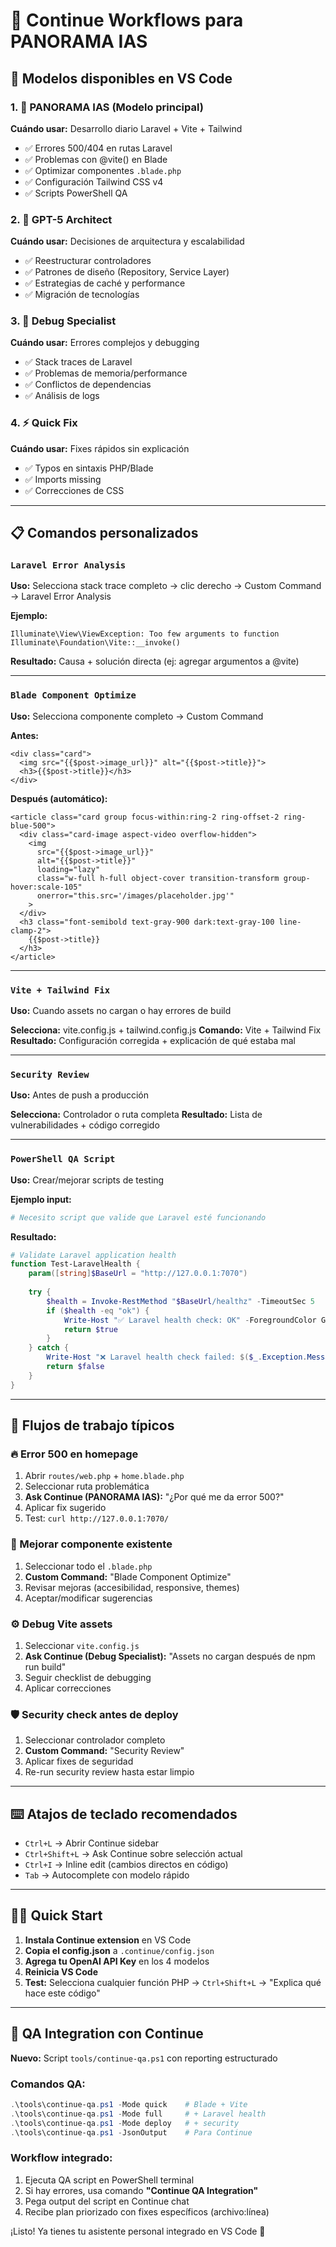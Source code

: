 # 🔧 Continue Workflows para PANORAMA IAS

## 🚀 Modelos disponibles en VS Code

### 1. 🔧 PANORAMA IAS (Modelo principal)
**Cuándo usar:** Desarrollo diario Laravel + Vite + Tailwind
- ✅ Errores 500/404 en rutas Laravel
- ✅ Problemas con @vite() en Blade
- ✅ Optimizar componentes `.blade.php`
- ✅ Configuración Tailwind CSS v4
- ✅ Scripts PowerShell QA

### 2. 🧠 GPT-5 Architect  
**Cuándo usar:** Decisiones de arquitectura y escalabilidad
- ✅ Reestructurar controladores
- ✅ Patrones de diseño (Repository, Service Layer)
- ✅ Estrategias de caché y performance
- ✅ Migración de tecnologías

### 3. 🐛 Debug Specialist
**Cuándo usar:** Errores complejos y debugging
- ✅ Stack traces de Laravel
- ✅ Problemas de memoria/performance
- ✅ Conflictos de dependencias
- ✅ Análisis de logs

### 4. ⚡ Quick Fix
**Cuándo usar:** Fixes rápidos sin explicación
- ✅ Typos en sintaxis PHP/Blade
- ✅ Imports missing
- ✅ Correcciones de CSS

---

## 📋 Comandos personalizados

### `Laravel Error Analysis`
**Uso:** Selecciona stack trace completo → clic derecho → Custom Command → Laravel Error Analysis

**Ejemplo:**
```
Illuminate\View\ViewException: Too few arguments to function Illuminate\Foundation\Vite::__invoke()
```
**Resultado:** Causa + solución directa (ej: agregar argumentos a @vite)

---

### `Blade Component Optimize`
**Uso:** Selecciona componente completo → Custom Command

**Antes:**
```blade
<div class="card">
  <img src="{{$post->image_url}}" alt="{{$post->title}}">
  <h3>{{$post->title}}</h3>
</div>
```

**Después (automático):**
```blade
<article class="card group focus-within:ring-2 ring-offset-2 ring-blue-500">
  <div class="card-image aspect-video overflow-hidden">
    <img 
      src="{{$post->image_url}}" 
      alt="{{$post->title}}"
      loading="lazy"
      class="w-full h-full object-cover transition-transform group-hover:scale-105"
      onerror="this.src='/images/placeholder.jpg'"
    >
  </div>
  <h3 class="font-semibold text-gray-900 dark:text-gray-100 line-clamp-2">
    {{$post->title}}
  </h3>
</article>
```

---

### `Vite + Tailwind Fix`
**Uso:** Cuando assets no cargan o hay errores de build

**Selecciona:** vite.config.js + tailwind.config.js
**Comando:** Vite + Tailwind Fix
**Resultado:** Configuración corregida + explicación de qué estaba mal

---

### `Security Review`
**Uso:** Antes de push a producción

**Selecciona:** Controlador o ruta completa
**Resultado:** Lista de vulnerabilidades + código corregido

---

### `PowerShell QA Script`
**Uso:** Crear/mejorar scripts de testing

**Ejemplo input:**
```powershell
# Necesito script que valide que Laravel esté funcionando
```

**Resultado:**
```powershell
# Validate Laravel application health
function Test-LaravelHealth {
    param([string]$BaseUrl = "http://127.0.0.1:7070")
    
    try {
        $health = Invoke-RestMethod "$BaseUrl/healthz" -TimeoutSec 5
        if ($health -eq "ok") {
            Write-Host "✅ Laravel health check: OK" -ForegroundColor Green
            return $true
        }
    } catch {
        Write-Host "❌ Laravel health check failed: $($_.Exception.Message)" -ForegroundColor Red
        return $false
    }
}
```

---

## 🎯 Flujos de trabajo típicos

### 🔥 Error 500 en homepage
1. Abrir `routes/web.php` + `home.blade.php`
2. Seleccionar ruta problemática
3. **Ask Continue (PANORAMA IAS):** "¿Por qué me da error 500?"
4. Aplicar fix sugerido
5. Test: `curl http://127.0.0.1:7070/`

### 🎨 Mejorar componente existente
1. Seleccionar todo el `.blade.php`
2. **Custom Command:** "Blade Component Optimize"
3. Revisar mejoras (accesibilidad, responsive, themes)
4. Aceptar/modificar sugerencias

### ⚙️ Debug Vite assets
1. Seleccionar `vite.config.js`
2. **Ask Continue (Debug Specialist):** "Assets no cargan después de npm run build"
3. Seguir checklist de debugging
4. Aplicar correcciones

### 🛡️ Security check antes de deploy
1. Seleccionar controlador completo
2. **Custom Command:** "Security Review"
3. Aplicar fixes de seguridad
4. Re-run security review hasta estar limpio

---

## ⌨️ Atajos de teclado recomendados

- `Ctrl+L` → Abrir Continue sidebar
- `Ctrl+Shift+L` → Ask Continue sobre selección actual
- `Ctrl+I` → Inline edit (cambios directos en código)
- `Tab` → Autocomplete con modelo rápido

---

## 🏃‍♂️ Quick Start

1. **Instala Continue extension** en VS Code
2. **Copia el config.json** a `.continue/config.json`
3. **Agrega tu OpenAI API Key** en los 4 modelos
4. **Reinicia VS Code**
5. **Test:** Selecciona cualquier función PHP → `Ctrl+Shift+L` → "Explica qué hace este código"

---

## 🔧 QA Integration con Continue

**Nuevo:** Script `tools/continue-qa.ps1` con reporting estructurado

### Comandos QA:
```powershell
.\tools\continue-qa.ps1 -Mode quick    # Blade + Vite
.\tools\continue-qa.ps1 -Mode full     # + Laravel health
.\tools\continue-qa.ps1 -Mode deploy   # + security 
.\tools\continue-qa.ps1 -JsonOutput    # Para Continue
```

### Workflow integrado:
1. Ejecuta QA script en PowerShell terminal
2. Si hay errores, usa comando **"Continue QA Integration"**
3. Pega output del script en Continue chat
4. Recibe plan priorizado con fixes específicos (archivo:línea)

¡Listo! Ya tienes tu asistente personal integrado en VS Code 🚀